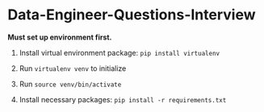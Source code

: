 # Data-Engineer-Questions-Interview

**Must set up environment first.**

1. Install virtual environment package: `pip install virtualenv`

2. Run `virtualenv venv` to initialize

3. Run `source venv/bin/activate`

4. Install necessary packages: `pip install -r requirements.txt`
